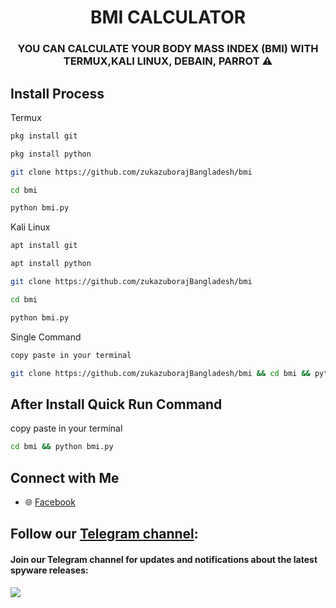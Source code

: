 <div align="center">
  <h1 align="center">BMI CALCULATOR</h1>
  <h3>YOU CAN CALCULATE YOUR BODY MASS INDEX (BMI) WITH TERMUX,KALI LINUX, DEBAIN, PARROT ⚠</h4>
</div>

## Install Process
Termux
```bash
pkg install git
```
```bash
pkg install python
```
```bash
git clone https://github.com/zukazuborajBangladesh/bmi
```
```bash
cd bmi
```
```bash
python bmi.py
```
Kali Linux
```bash
apt install git
```
```bash
apt install python
```
```bash
git clone https://github.com/zukazuborajBangladesh/bmi
```
```bash
cd bmi
```
```bash
python bmi.py
```
Single Command
```bash
copy paste in your terminal
```
```bash
git clone https://github.com/zukazuborajBangladesh/bmi && cd bmi && python bmi.py
```
## After Install Quick Run Command
copy paste in your terminal
```bash
cd bmi && python bmi.py
```
## Connect with Me  

- 🌐 [Facebook](https://facebook.com/zukazuboraj)        

## Follow our [Telegram channel](https://t.me/deltaunitmarket):
#### Join our Telegram channel for updates and notifications about the latest spyware releases:
<a href="https://t.me/deltaunitmarket">
  <img src="https://img.shields.io/badge/Telegram-2CA5E0?style=for-the-badge&logo=telegram&logoColor=white">
</a>


